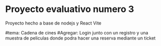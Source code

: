 # Proyecto evaluativo numero 3

Proyecto hecho a base de nodejs y React Vite

#tema: Cadena de cines
#Agregar: 
Login junto con un registro y una muestra de peliculas donde podra hacer una reserva mediante un ticket
